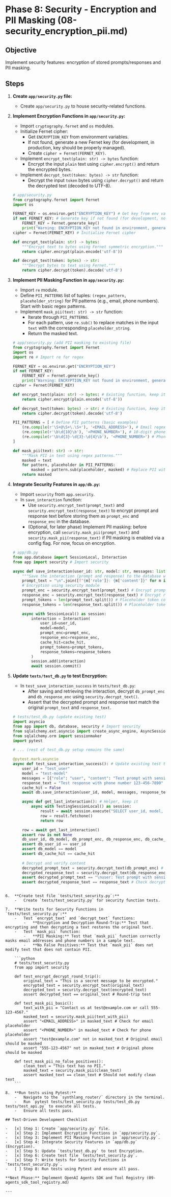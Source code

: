 # Phase 8: Security - Encryption and PII Masking (08-security_encryption_pii.md)

## Objective
Implement security features: encryption of stored prompts/responses and PII masking.

## Steps

1.  **Create `app/security.py` file:**
    -   Create `app/security.py` to house security-related functions.

2.  **Implement Encryption Functions in `app/security.py`:**
    -   Import `cryptography.fernet` and `os` modules.
    -   Initialize Fernet cipher:
        -   Get `ENCRYPTION_KEY` from environment variables.
        -   If not found, generate a new Fernet key (for development, in production, key should be properly managed).
        -   Create `cipher = Fernet(FERNET_KEY)`.
    -   Implement `encrypt_text(plain: str) -> bytes` function:
        -   Encrypt the input `plain` text using `cipher.encrypt()` and return the encrypted bytes.
    -   Implement `decrypt_text(token: bytes) -> str` function:
        -   Decrypt the input `token` bytes using `cipher.decrypt()` and return the decrypted text (decoded to UTF-8).

    ```python
    # app/security.py
    from cryptography.fernet import Fernet
    import os

    FERNET_KEY = os.environ.get("ENCRYPTION_KEY") # Get key from env var
    if not FERNET_KEY: # Generate key if not found (for development, not production)
        FERNET_KEY = Fernet.generate_key()
        print("Warning: ENCRYPTION_KEY not found in environment, generated a new key. Ensure to set it in production.")
    cipher = Fernet(FERNET_KEY) # Initialize Fernet cipher

    def encrypt_text(plain: str) -> bytes:
        """Encrypt text to bytes using Fernet symmetric encryption."""
        return cipher.encrypt(plain.encode('utf-8'))

    def decrypt_text(token: bytes) -> str:
        """Decrypt bytes to text using Fernet."""
        return cipher.decrypt(token).decode('utf-8')
    ```

3.  **Implement PII Masking Function in `app/security.py`:**
    -   Import `re` module.
    -   Define `PII_PATTERNS` list of tuples: `(regex_pattern, placeholder_string)` for PII patterns (e.g., email, phone numbers). Start with basic regex patterns.
    -   Implement `mask_pii(text: str) -> str` function:
        -   Iterate through `PII_PATTERNS`.
        -   For each pattern, use `re.sub()` to replace matches in the input `text` with the corresponding `placeholder_string`.
        -   Return the masked text.

    ```python
    # app/security.py (add PII masking to existing file)
    from cryptography.fernet import Fernet
    import os
    import re # Import re for regex

    FERNET_KEY = os.environ.get("ENCRYPTION_KEY")
    if not FERNET_KEY:
        FERNET_KEY = Fernet.generate_key()
        print("Warning: ENCRYPTION_KEY not found in environment, generated a new key. Ensure to set it in production.")
    cipher = Fernet(FERNET_KEY)

    def encrypt_text(plain: str) -> bytes: # Existing function, keep it
        return cipher.encrypt(plain.encode('utf-8'))

    def decrypt_text(token: bytes) -> str: # Existing function, keep it
        return cipher.decrypt(token).decode('utf-8')

    PII_PATTERNS = [ # Define PII patterns (basic examples)
        (re.compile(r'\S+@\S+\.\S+'), '<EMAIL_ADDRESS>'), # Email regex
        (re.compile(r'\b\d{10}\b'), '<PHONE_NUMBER>'), # 10-digit phone number
        (re.compile(r'\b\d{3}-\d{3}-\d{4}\b'), '<PHONE_NUMBER>') # Phone number format 123-456-7890
    ]

    def mask_pii(text: str) -> str:
        """Mask PII in text using regex patterns."""
        masked = text
        for pattern, placeholder in PII_PATTERNS:
            masked = pattern.sub(placeholder, masked) # Replace PII with placeholders
        return masked
    ```

4.  **Integrate Security Features in `app/db.py`:**
    -   Import `security` from `app.security`.
    -   In `save_interaction` function:
        -   Use `security.encrypt_text(prompt_text)` and `security.encrypt_text(response_text)` to encrypt prompt and response text before storing them as `prompt_enc` and `response_enc` in the database.
        -   (Optional, for later phase) Implement PII masking: before encryption, call `security.mask_pii(prompt_text)` and `security.mask_pii(response_text)` if PII masking is enabled via a config flag. For now, focus on encryption.

    ```python
    # app/db.py
    from app.database import SessionLocal, Interaction
    from app import security # Import security

    async def save_interaction(user_id: str, model: str, messages: list, response_text: str, cache_hit: bool):
        """Save the interaction (prompt and response) to the database with encryption."""
        prompt_text = "\n".join([f"{m['role']}: {m['content']}" for m in messages])
        # Encryption using security module
        prompt_enc = security.encrypt_text(prompt_text) # Encrypt prompt
        response_enc = security.encrypt_text(response_text) # Encrypt response
        prompt_tokens = len(prompt_text.split()) # Placeholder token count
        response_tokens = len(response_text.split()) # Placeholder token count

        async with SessionLocal() as session:
            interaction = Interaction(
                user_id=user_id,
                model=model,
                prompt_enc=prompt_enc,
                response_enc=response_enc,
                cache_hit=cache_hit,
                prompt_tokens=prompt_tokens,
                response_tokens=response_tokens
            )
            session.add(interaction)
            await session.commit()
    ```

5.  **Update `tests/test_db.py` to test Encryption:**
    -   In `test_save_interaction_success` in `tests/test_db.py`:
        -   After saving and retrieving the interaction, decrypt `db_prompt_enc` and `db_response_enc` using `security.decrypt_text()`.
        -   Assert that the decrypted prompt and response text match the original `prompt_text` and `response_text`.

    ```python
    # tests/test_db.py (update existing test)
    import asyncio
    from app import db, database, security # Import security
    from sqlalchemy.ext.asyncio import create_async_engine, AsyncSession
    from sqlalchemy.orm import sessionmaker
    import pytest

    # ... (rest of test_db.py setup remains the same)

    @pytest.mark.asyncio
    async def test_save_interaction_success(): # Update existing test to check encryption
        user_id = "test_user"
        model = "test-model"
        messages = [{"role": "user", "content": "Test prompt with sensitive info: test@example.com"}] # Include potential PII
        response_text = "Test response with phone number 123-456-7890" # Include potential PII
        cache_hit = False
        await db.save_interaction(user_id, model, messages, response_text, cache_hit) # Save interaction

        async def get_last_interaction(): # Helper, keep it
            async with TestingSessionLocal() as session:
                result = await session.execute("SELECT user_id, model, prompt_enc, response_enc, cache_hit FROM interactions ORDER BY id DESC LIMIT 1")
                row = result.fetchone()
                return row

        row = await get_last_interaction()
        assert row is not None
        db_user_id, db_model, db_prompt_enc, db_response_enc, db_cache_hit = row
        assert db_user_id == user_id
        assert db_model == model
        assert db_cache_hit == cache_hit
        
        # Decrypt and verify content
        decrypted_prompt_text = security.decrypt_text(db_prompt_enc) # Decrypt prompt
        decrypted_response_text = security.decrypt_text(db_response_enc) # Decrypt response
        assert decrypted_prompt_text == "\nuser: Test prompt with sensitive info: test@example.com" # Check decrypted prompt
        assert decrypted_response_text == response_text # Check decrypted response (original response_text is without PII masking for now)
```

6.  **Create test file `tests/test_security.py`:**
    -   Create `tests/test_security.py` for security function tests.

7.  **Write tests for Security Functions in `tests/test_security.py`:**
    -   Test `encrypt_text` and `decrypt_text` functions:
        -   **Encryption and Decryption Round-Trip:** Test that encrypting and then decrypting a text restores the original text.
    -   Test `mask_pii` function:
        -   **PII Masking:** Test that `mask_pii` function correctly masks email addresses and phone numbers in a sample text.
        -   **No False Positives:** Test that `mask_pii` does not modify text that does not contain PII.

    ```python
    # tests/test_security.py
    from app import security

    def test_encrypt_decrypt_round_trip():
        original_text = "This is a secret message to be encrypted."
        encrypted_text = security.encrypt_text(original_text)
        decrypted_text = security.decrypt_text(encrypted_text)
        assert decrypted_text == original_text # Round-trip test

    def test_mask_pii_basic():
        text_with_pii = "Contact us at test@example.com or call 555-123-4567."
        masked_text = security.mask_pii(text_with_pii)
        assert "<EMAIL_ADDRESS>" in masked_text # Check for email placeholder
        assert "<PHONE_NUMBER>" in masked_text # Check for phone placeholder
        assert "test@example.com" not in masked_text # Original email should be masked
        assert "555-123-4567" not in masked_text # Original phone should be masked

    def test_mask_pii_no_false_positives():
        clean_text = "This text has no PII."
        masked_text = security.mask_pii(clean_text)
        assert masked_text == clean_text # Should not modify clean text
    ```

8.  **Run tests using Pytest:**
    -   Navigate to the `synthlang_router/` directory in the terminal.
    -   Run `pytest tests/test_security.py tests/test_db.py tests/test_api.py` to execute all tests.
    -   Ensure all tests pass.

## Test-Driven Development Checklist

-   [x] Step 1: Create `app/security.py` file.
-   [x] Step 2: Implement Encryption Functions in `app/security.py`.
-   [x] Step 3: Implement PII Masking Function in `app/security.py`.
-   [x] Step 4: Integrate Security Features in `app/db.py` (Encryption).
-   [x] Step 5: Update `tests/test_db.py` to test Encryption.
-   [x] Step 6: Create test file `tests/test_security.py`.
-   [x] Step 7: Write tests for Security Functions in `tests/test_security.py`.
-   [ ] Step 8: Run tests using Pytest and ensure all pass.

**Next Phase:** Implement OpenAI Agents SDK and Tool Registry (09-agents_sdk_tool_registry.md)

---